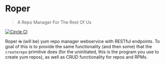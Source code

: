 # Roper
> A Repo Manager For The Rest Of Us

[![Circle CI](https://circleci.com/gh/alapidas/roper.svg?style=svg)](https://circleci.com/gh/alapidas/roper)

Roper ~~is~~ (will be)  yum repo manager webservice with RESTful endpoints.  To goal of this is to provide the same functionality (and then some) that the `createrepo` primitive does (for the uninitiated, this is the program you use to create yum repos), as well as CRUD functionality for repos and RPMs.

